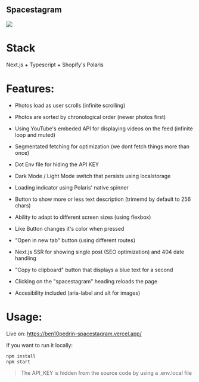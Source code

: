 ## Spacestagram

![](https://github.com/ben10pedrin/shopify-spacestagram/tree/main/demo.gif)

# Stack

Next.js + Typescript + Shopify's Polaris

# Features:

- Photos load as user scrolls (infinite scrolling)
- Photos are sorted by chronological order (newer photos first)
- Using YouTube's embeded API for displaying videos on the feed (infinite loop and muted)

- Segmentated fetching for optimization (we dont fetch things more than once)
- Dot Env file for hiding the API KEY
- Dark Mode / Light Mode switch that persists using localstorage

- Loading indicator using Polaris' native spinner
- Button to show more or less text description (trimemd by default to 256 chars)
- Ability to adapt to different screen sizes (using flexbox)

- Like Button changes it's color when pressed
- "Open in new tab" button (using different routes)
- Next.js SSR for showing single post (SEO optimization) and 404 date handling

- "Copy to clipboard" button that displays a blue text for a second
- Clicking on the "spacestagram" heading reloads the page
- Accesibility included (aria-label and alt for images)

# Usage:

Live on: https://ben10pedrin-spacestagram.vercel.app/

If you want to run it locally:

```bash
npm install
npm start
```

> The API_KEY is hidden from the source code by using a .env.local file
